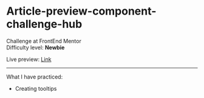 # Article-preview-component-challenge-hub
Challenge at FrontEnd Mentor</br>
Difficulty level: <b>Newbie</b>

Live preview: <a href="https://article-preview-component-challenge-hub.vercel.app/">Link</a>

<hr>
What I have practiced: </br>
<ul>
<li>Creating tooltips</li>
</ul>

